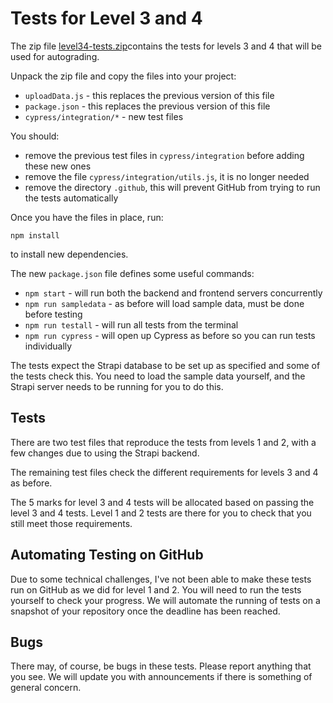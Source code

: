 # Tests for Level 3 and 4

The zip file [level34-tests.zip](https://github.com/AvaMGardiner/COMP2110-Web-Technology/files/15211699/level34-tests.zip)contains the tests for levels 3 and 4 that will be used for autograding.

Unpack the zip file and copy the files into your project:

- `uploadData.js` - this replaces the previous version of this file
- `package.json` - this replaces the previous version of this file
- `cypress/integration/*` - new test files

You should:
- remove the previous test files in `cypress/integration` before adding these new ones
- remove the file `cypress/integration/utils.js`, it is no longer needed
- remove the directory `.github`, this will prevent GitHub from trying to run the tests automatically

Once you have the files in place, run:

`npm install`

to install new dependencies.

The new `package.json` file defines some useful commands:

- `npm start` - will run both the backend and frontend servers concurrently
- `npm run sampledata` - as before will load sample data, must be done before testing
- `npm run testall` - will run all tests from the terminal
- `npm run cypress` - will open up Cypress as before so you can run tests individually

The tests expect the Strapi database to be set up as specified and some of the tests check this. You need to load the sample data yourself, and the Strapi server needs to be running for you to do this.

## Tests

There are two test files that reproduce the tests from levels 1 and 2, with a few changes due to using the Strapi backend.

The remaining test files check the different requirements for levels 3 and 4 as before.

The 5 marks for level 3 and 4 tests will be allocated based on passing the level 3 and 4 tests. Level 1 and 2 tests are there for you to check that you still meet those requirements.

## Automating Testing on GitHub

Due to some technical challenges, I've not been able to make these tests run on GitHub as we did for level 1 and 2. You will need to run the tests yourself to check your progress. We will automate the running of tests on a snapshot of your repository once the deadline has been reached.

## Bugs

There may, of course, be bugs in these tests. Please report anything that you see. We will update you with announcements if there is something of general concern.

